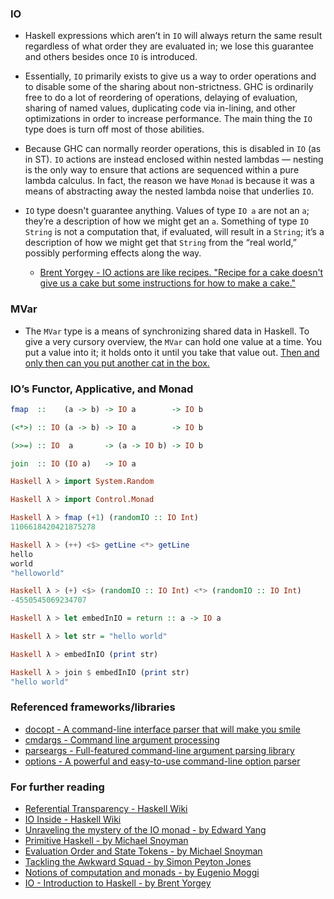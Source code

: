 ### IO
 - Haskell expressions which aren’t in `IO` will always return the same result regardless of what order they are evaluated in; we lose
   this guarantee and others besides once `IO` is introduced.

 - Essentially, `IO` primarily exists to give us a way to order operations and to disable some of the sharing about non-strictness.
   GHC is ordinarily free to do a lot of reordering of operations, delaying of evaluation, sharing of named values, duplicating code
   via in-lining, and other optimizations in order to increase performance. The main thing the `IO` type does is turn off most of those
   abilities.

 - Because GHC can normally reorder operations, this is disabled in `IO` (as in ST). `IO` actions are instead enclosed within nested
   lambdas — nesting is the only way to ensure that actions are sequenced within a pure lambda calculus. In fact, the reason we have
   `Monad` is because it was a means of abstracting away the nested lambda noise that underlies `IO`.

 - `IO` type doesn't guarantee anything. Values of type `IO a` are not an `a`; they’re a description of how we might get an `a`.
   Something of type `IO String` is not a computation that, if evaluated, will result in a `String`; it’s a description of how we might
   get that `String` from the “real world,” possibly performing effects along the way.

   - [Brent Yorgey - IO actions are like recipes. "Recipe for a cake doesn't give us a cake but some instructions for how to make a
  cake."](https://www.cis.upenn.edu/~cis194/spring13/lectures/08-IO.html)
 
### MVar

 - The `MVar` type is a means of synchronizing shared data in Haskell. To give a very cursory overview, the `MVar` can hold one value
   at a time. You put a value into it; it holds onto it until you take that value out.
   [Then and only then can you put another cat in the box.](https://twitter.com/argumatronic/status/631158432859488258)

### IO’s Functor, Applicative, and Monad

```haskell
fmap  ::    (a -> b) -> IO a        -> IO b

(<*>) :: IO (a -> b) -> IO a        -> IO b

(>>=) :: IO  a       -> (a -> IO b) -> IO b

join  :: IO (IO a)   -> IO a
```

```haskell
Haskell λ > import System.Random

Haskell λ > import Control.Monad

Haskell λ > fmap (+1) (randomIO :: IO Int)
1106618420421875278

Haskell λ > (++) <$> getLine <*> getLine
hello
world
"helloworld"

Haskell λ > (+) <$> (randomIO :: IO Int) <*> (randomIO :: IO Int)
-4550545069234707

Haskell λ > let embedInIO = return :: a -> IO a

Haskell λ > let str = "hello world"

Haskell λ > embedInIO (print str)

Haskell λ > join $ embedInIO (print str)
"hello world"
```

### Referenced frameworks/libraries
 - [docopt - A command-line interface parser that will make you smile](https://hackage.haskell.org/package/docopt)
 - [cmdargs - Command line argument processing](http://hackage.haskell.org/package/cmdargs)
 - [parseargs - Full-featured command-line argument parsing library](https://hackage.haskell.org/package/parseargs)
 - [options - A powerful and easy-to-use command-line option parser](https://hackage.haskell.org/package/options)

### For further reading
 - [Referential Transparency - Haskell Wiki](https://wiki.haskell.org/Referential_transparency)   
 - [IO Inside - Haskell Wiki](https://wiki.haskell.org/IO_inside)
 - [Unraveling the mystery of the IO monad - by Edward Yang](http://blog.ezyang.com/2011/05/unraveling-the-mystery-of-the-io-monad/)
 - [Primitive Haskell - by Michael Snoyman](https://haskell-lang.org/tutorial/primitive-haskell)   
 - [Evaluation Order and State Tokens - by Michael Snoyman](https://wiki.haskell.org/Evaluation_order_and_state_tokens)   
 - [Tackling the Awkward Squad - by Simon Peyton Jones](http://research.microsoft.com/en-us/um/people/simonpj/papers/marktoberdorf/mark.pdf)   
 - [Notions of computation and monads - by Eugenio Moggi](http://www.disi.unige.it/person/MoggiE/ftp/ic91.pdf)   
 - [IO - Introduction to Haskell - by Brent Yorgey](http://www.cis.upenn.edu/~cis194/fall16/lectures/06-io-and-monads.html)   
